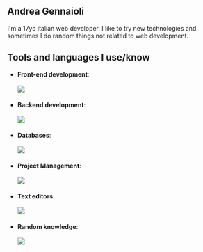 ## Andrea Gennaioli
I'm a 17yo italian web developer. I like to try new technologies and sometimes I do random things not related to web development.
## Tools and languages I use/know
- **Front-end development**: <br> <br>
[![](https://skillicons.dev/icons?i=html,css,js,ts,tailwind,bootstrap,react,nextjs,materialui,styledcomponents,emotion,svelte&perline=6)](https://skillicons.dev) <br> <br>
- **Backend development**: <br> <br>
[![](https://skillicons.dev/icons?i=nodejs,express,nextjs,nestjs&perline=6)](https://skillicons.dev) <br> <br>
- **Databases**: <br> <br>
[![](https://skillicons.dev/icons?i=mongodb,mysql&perline=6)](https://skillicons.dev) <br> <br>
- **Project Management**: <br> <br>
[![](https://skillicons.dev/icons?i=github,git&perline=6)](https://skillicons.dev) <br> <br>
- **Text editors**: <br> <br>
[![](https://skillicons.dev/icons?i=vscode,vim&perline=6)](https://skillicons.dev) <br> <br>
- **Random knowledge**: <br> <br>
[![](https://skillicons.dev/icons?i=py,fastapi,php,go,c,cpp,bash,md,jquery,graphql,electron,arduino,raspberrypi,cloudflare,nginx&perline=6)](https://skillicons.dev) <br> <br>
